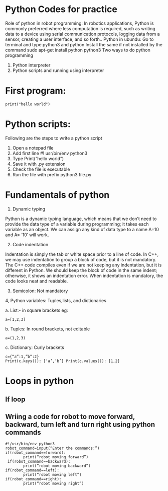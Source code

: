 # Python Codes for practice

Role of python in robot programming: In robotics applications, Python is commonly preferred where less computation is required, such as writing data to a device using serial communication protocols, logging data from a sensor, creating a user interface, and so forth.. 
Python in ubundu: Go to terminal and type python3 and python 
Install the same if not installed by the command sudo apt-get install python python3 
Two ways to do python programming 
1.	Python interpreter 
2.	Python scripts and running using interpreter 

# First program: 

```
print("hello world")
```
# Python scripts: 
Following are the steps to write a python script 
1.	Open a notepad file 
2.	Add first line #! usr/bin/env python3 
3.	Type Print(“hello world”) 
4.	Save it with .py extension 
5.	Check the file is executable 
6.	Run the file with prefix python3 file.py 
# Fundamentals of python 
1.	Dynamic typing 

Python is a dynamic typing language, which means that we don’t need to provide the data type of a variable during programming; it takes each variable as an object. We can assign any kind of data type to a name A=10 and A= ‘10’ will work. 

2.	Code indentation 

Indentation is simply the tab or white space prior to a line of code. In C++, we may use indentation to group a block of code, but it is not mandatory. The C++ code compiles even if we are not keeping any indentation, but it is different in Python. We should keep the block of code in the same indent; otherwise, it shows an indentation error. When indentation is mandatory, the code looks neat and readable. 

3.	Semicolon: Not mandatory 

4, Python variables: Tuples,lists, and dictionaries 

a.	List:- in square brackets eg: 
```
a=[1,2,3] 
```
b.	Tuples: In round brackets, not editable  
```
a=(1,2,3)
```
c.	Dictionary: Curly brackets  
```
c={“a”:1,”b”:2} 
Print(c.keys()): [‘a’,’b’] Print(c.values()): [1,2] 
```

# Loops in python
## If loop
## Wriing a code for robot to move forward, backward, turn left and turn right using python commands

```
#!/usr/bin/env python3
robot_command=input(“Enter the commands:”)  
if(robot_command==forward): 
 	 	print(“robot moving forward”)  	
 if(robot_command==backward): 
 	 	print(“robot moving backward”) 
if(robot_command==left): 
 	 	print(“robot moving left”) 
if(robot_command==right): 
 	 	print(“robot moving right”) 
```



